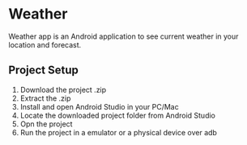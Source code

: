 # Weather

Weather app is an Android application to see current weather in your location and forecast.  

## Project Setup
1. Download the project .zip
2. Extract the .zip
3. Install and open Android Studio in your PC/Mac
4. Locate the downloaded project folder from Android Studio
5. Opn the project
6. Run the project in a emulator or a physical device over adb
